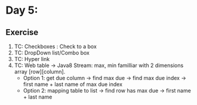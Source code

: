 # Day 5:

## Exercise
1. TC: Checkboxes : Check to a box
2. TC: DropDown list/Combo box
3. TC: Hyper link
4. TC: Web table -> Java8 Stream: max, min familliar with 2 dimensions array [row][column].
   - Option 1: get due column -> find max due -> find max due index -> first name + last name of max due index
   - Option 2: mapping table to list<row> -> find row has max due -> first name + last name